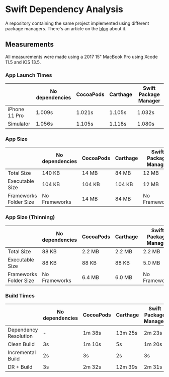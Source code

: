 # Swift Dependency Analysis

A repository containing the same project implemented using different package managers.
There's an article on the [blog][] about it.

## Measurements

All measurements were made using a 2017 15" MacBook Pro using Xcode 11.5 and iOS 13.5.

### App Launch Times

|               | No dependencies | CocoaPods | Carthage | Swift Package Manager |
| ------------- | --------------- | --------- | -------- | --------------------- |
| iPhone 11 Pro | 1.009s          | 1.021s    | 1.105s   | 1.032s                |
| Simulator     | 1.056s          | 1.105s    | 1.118s   | 1.080s                |

### App Size

|                        | No dependencies | CocoaPods | Carthage | Swift Package Manager |
| ---------------------- | --------------- | --------- | -------- | --------------------- |
| Total Size             | 140 KB          | 14 MB     | 84 MB    | 12 MB                 |
| Executable Size        | 104 KB          | 104 KB    | 104 KB   | 12 MB                 |
| Frameworks Folder Size | No Frameworks   | 14 MB     | 84 MB    | No Frameworks         |

### App Size (Thinning)

|                        | No dependencies | CocoaPods | Carthage | Swift Package Manager |
| ---------------------- | --------------- | --------- | -------- | --------------------- |
| Total Size             | 88 KB           | 2.2 MB    | 2.2 MB   | 2.2 MB                |
| Executable Size        | 88 KB           | 88 KB     | 88 KB    | 5.0 MB                |
| Frameworks Folder Size | No Frameworks   | 6.4 MB    | 6.0 MB   | No Frameworks         |

### Build Times

|                       | No dependencies | CocoaPods | Carthage | Swift Package Manager |
| --------------------- | --------------- | --------- | -------- | --------------------- |
| Dependency Resolution | -               | 1m 38s    | 13m 25s  | 2m 23s                |
| Clean Build           | 3s              | 1m 10s    | 5s       | 1m 20s                |
| Incremental Build     | 2s              | 3s        | 2s       | 3s                    |
| DR + Build            | 3s              | 2m 32s    | 12m 39s  | 2m 31s                |

[blog]: https://xavierlowmiller.github.io
